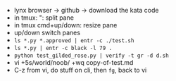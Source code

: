 - lynx browser -> github -> download the kata code
- in tmux: <prefix>": split pane
- in tmux <prefix>cmd+up/down: resize pane
- <prefix>up/down switch panes
- `ls *.py *.approved | entr -c ./test.sh`
- `ls *.py | entr -c black -l 79 .`
- `python test_gilded_rose.py | verify -t gr -d d.sh`
- vi +5s/world/noob/ +wq copy-of-test.md
- C-z from vi, do stuff on cli, then `fg`, back to vi
